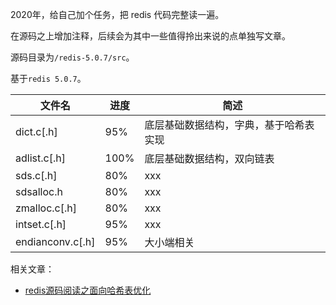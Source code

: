 2020年，给自己加个任务，把 redis 代码完整读一遍。

在源码之上增加注释，后续会为其中一些值得拎出来说的点单独写文章。

源码目录为`/redis-5.0.7/src`。

基于`redis 5.0.7`。

| 文件名 | 进度 | 简述 |
| - | - | - |
| dict.c[.h] | 95% | 底层基础数据结构，字典，基于哈希表实现 |
| adlist.c[.h] | 100% | 底层基础数据结构，双向链表 |
| sds.c[.h] | 80% | xxx |
| sdsalloc.h | 80% | xxx |
| zmalloc.c[.h] | 80% | xxx |
| intset.c[.h] | 95% | xxx |
| endianconv.c[.h] | 95% | 大小端相关 |

相关文章：

- [redis源码阅读之面向哈希表优化](https://pengrl.com/p/20010/)
